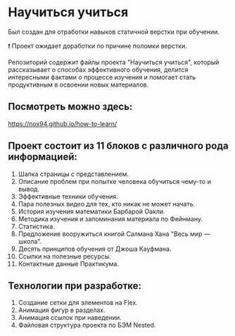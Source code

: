 # Научиться учиться
Был создан для отработки навыков статичной верстки при обучении.

❗ Проект ожидает доработки по причине поломки верстки.

Репозиторий содержит файлы проекта
"Научиться учиться", который рассказывает
о способах эффективного обучения,
делится интересными фактами о процессе
изучения и помогает стать продуктивным
в освоении новых материалов.

## Посмотреть можно здесь:
https://nox94.github.io/how-to-learn/


## Проект состоит из 11 блоков с различного рода информацией:
1. Шапка страницы с представлением.
2. Описание проблем при попытке человека
обучиться чему-то и вывод.
3. Эффективные техники обучения.
4. Пара полезных видео для тех,
кто никак не может начать.
5. История изучения математики Барбарой Оакли.
6. Методика изучения и запоминания материала по Фейнману.
7. Статистика.
8. Предложение вооружиться книгой Салмана Хана "Весь мир — школа".
9. Десять принципов обучения от Джоша Кауфмана.
10. Ссылки на полезные ресурсы.
11. Контактные данные Практикума.

## Технологии при разработке:
1. Создание сетки для элементов на Flex.
2. Анимация фигур в разделах.
3. Анимация ссылок при наведении.
4. Файловая структура проекта по БЭМ Nested.


